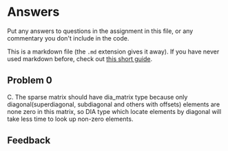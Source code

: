 # Answers

Put any answers to questions in the assignment in this file, or any commentary you don't include in the code.

This is a markdown file (the `.md` extension gives it away). If you have never used markdown before, check out [this short guide](https://guides.github.com/features/mastering-markdown/).

## Problem 0
C. The sparse matrix should have dia_matrix type because only diagonal(superdiagonal, subdiagonal and others with offsets) elements are none zero in this matrix, so DIA type which locate elements by diagonal will take less time to look up non-zero elements. 

## Feedback
